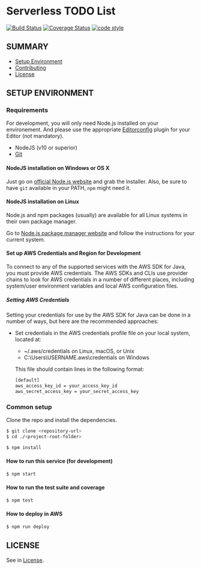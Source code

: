 # Serverless TODO List

[![Build Status](https://travis-ci.org/igorjosesantos/serverless-todo-list-api.svg?branch=master)](https://travis-ci.org/igorjosesantos/serverless-todo-list-api)
[![Coverage Status](https://coveralls.io/repos/github/igorjosesantos/serverless-todo-list-api/badge.svg?branch=master)](https://coveralls.io/github/igorjosesantos/serverless-todo-list-api?branch=master)
[![code style](https://img.shields.io/badge/code_style-standard-brightgreen.svg)](https://standardjs.com)

## SUMMARY

 - [Setup Environment](#setup)
 - [Contributing](./CONTRIBUTING.md)
 - [License](./LICENSE)

## SETUP ENVIRONMENT

### Requirements

For development, you will only need Node.js installed on your environement.
And please use the appropriate [Editorconfig](http://editorconfig.org/) plugin for your Editor (not mandatory).

* NodeJS (v10 or superior)
* [Git](https://git-scm.com/)

#### NodeJS installation on Windows or OS X

Just go on [official Node.js website](https://nodejs.org/en/download/current/) and grab the installer.
Also, be sure to have `git` available in your PATH, `npm` might need it.

#### NodeJS installation on Linux

Node.js and npm packages (usually) are available for all Linux systems in their own package manager.

Go to [Node.js package manager website](https://nodejs.org/en/download/package-manager/) and follow the instructions for your current system.

#### Set up AWS Credentials and Region for Development

To connect to any of the supported services with the AWS SDK for Java, you must provide AWS credentials. The AWS SDKs and CLIs use provider chains to look for AWS credentials in a number of different places, including system/user environment variables and local AWS configuration files.

##### Setting AWS Credentials

Setting your credentials for use by the AWS SDK for Java can be done in a number of ways, but here are the recommended approaches:

* Set credentials in the AWS credentials profile file on your local system, located at:
    * ~/.aws/credentials on Linux, macOS, or Unix
    * C:\Users\USERNAME\.aws\credentials on Windows

    This file should contain lines in the following format:
    ```bash
    [default]
    aws_access_key_id = your_access_key_id
    aws_secret_access_key = your_secret_access_key
    ```

### Common setup

Clone the repo and install the dependencies.

```bash
$ git clone <repository-url>
$ cd ./<project-root-folder>
```

```bash
$ npm install
```

#### How to run this service (for development)

```bash
$ npm start
```

#### How to run the test suite and coverage

```bash
$ npm test
```

#### How to deploy in AWS

```bash
$ npm run deploy
```

## LICENSE

See in [License](./LICENSE).